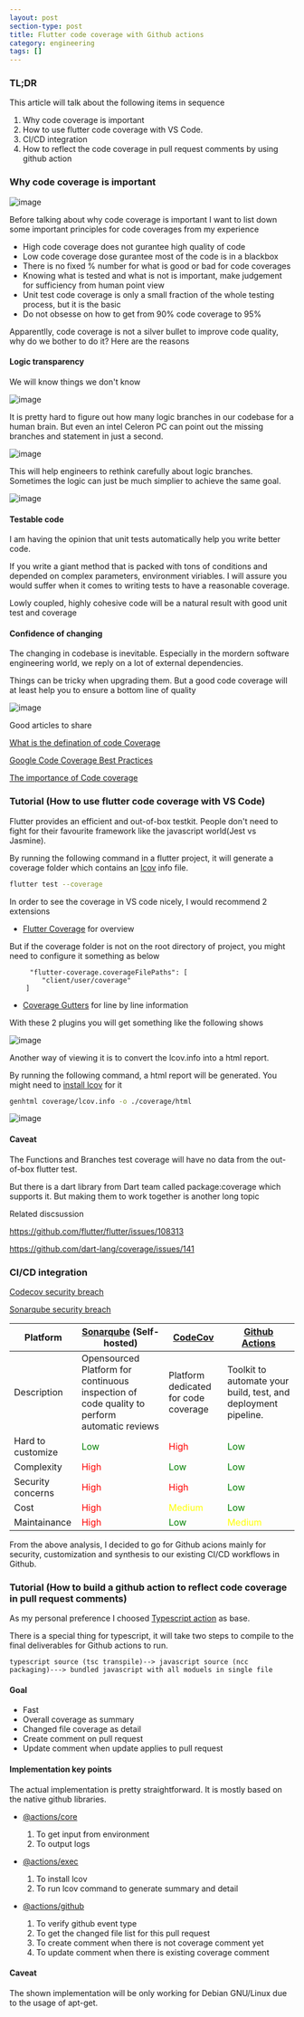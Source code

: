 ```yaml
---
layout: post
section-type: post
title: Flutter code coverage with Github actions
category: engineering
tags: []
---
```


### TL;DR

This article will talk about the following items in sequence

1. Why code coverage is important
2. How to use flutter code coverage with VS Code.
3. CI/CD integration
4. How to reflect the code coverage in pull request comments by using github action

### Why code coverage is important

![image](/img/code-coverage-matters.png)

Before talking about why code coverage is important I want to list down some important principles for code coverages from my experience

- High code coverage does not gurantee high quality of code
- Low code coverage dose gurantee most of the code is in a blackbox
- There is no fixed % number for what is good or bad for code coverages
- Knowing what is tested and what is not is important, make judgement for sufficiency from human point view
- Unit test code coverage is only a small fraction of the whole testing process, but it is the basic
- Do not obsesse on how to get from 90% code coverage to 95%

Apparentlly, code coverage is not a silver bullet to improve code quality, why do we bother to do it? Here are the reasons

#### Logic transparency

We will know things we don't know

![image](/img/dont-know.png)

It is pretty hard to figure out how many logic branches in our codebase for a human brain. But even an intel Celeron PC can point out the missing branches and statement in just a second.

![image](/img/logic-complexity.jpeg)

This will help engineers to rethink carefully about logic branches. Sometimes the logic can just be much simplier to achieve the same goal.

![image](/img/missing-branches.png)

#### Testable code

I am having the opinion that unit tests automatically help you write better code.

If you write a giant method that is packed with tons of conditions and depended on complex parameters, environment viriables. I will assure you would suffer when it comes to writing tests to have a reasonable coverage.

Lowly coupled, highly cohesive code will be a natural result with good unit test and coverage

#### Confidence of changing

The changing in codebase is inevitable. Especially in the mordern software engineering world, we reply on a lot of external dependencies.

Things can be tricky when upgrading them. But a good code coverage will at least help you to ensure a bottom line of quality

![image](/img/depend-hell.png)

Good articles to share

[What is the defination of code Coverage](https://en.wikipedia.org/wiki/Code_coverage)

[Google Code Coverage Best Practices](https://testing.googleblog.com/2020/08/code-coverage-best-practices.html)

[The importance of Code coverage](https://blog.cloudboost.io/the-importance-of-code-coverage-9b4d513f39b4)

### Tutorial (How to use flutter code coverage with VS Code)

Flutter provides an efficient and out-of-box testkit. People don't need to fight for their favourite framework like the javascript world(Jest vs Jasmine).

By running the following command in a flutter project, it will generate a coverage folder which contains an [lcov](https://github.com/linux-test-project/lcov) info file.

```bash
flutter test --coverage
```

In order to see the coverage in VS code nicely, I would recommend 2 extensions

- [Flutter Coverage](https://marketplace.visualstudio.com/items?itemName=Flutterando.flutter-coverage) for overview

But if the coverage folder is not on the root directory of project, you might need to configure it something as below

```
     "flutter-coverage.coverageFilePaths": [
        "client/user/coverage"
    ]
```

- [Coverage Gutters](https://marketplace.visualstudio.com/items?itemName=ryanluker.vscode-coverage-gutters) for line by line information

With these 2 plugins you will get something like the following shows

![image](/img/flutter-test-coverage-header.png)

Another way of viewing it is to convert the lcov.info into a html report.

By running the following command, a html report will be generated. You might need to [install lcov](https://formulae.brew.sh/formula/lcov) for it

```bash
genhtml coverage/lcov.info -o ./coverage/html
```

![image](/img/lcov.png)

#### Caveat

The Functions and Branches test coverage will have no data from the out-of-box flutter test.

But there is a dart library from Dart team called package:coverage which supports it. But making them to work together is another long topic

Related discsussion

https://github.com/flutter/flutter/issues/108313

https://github.com/dart-lang/coverage/issues/141

### CI/CD integration

[Codecov security breach](https://blog.gitguardian.com/codecov-supply-chain-breach/)

[Sonarqube security breach](https://www.bleepingcomputer.com/news/security/fbi-hackers-stole-government-source-code-via-sonarqube-instances/)

| Platform          | [Sonarqube](https://en.wikipedia.org/wiki/SonarQube) (Self-hosted)                          | [CodeCov](https://about.codecov.io/)       | [Github Actions](https://github.com/features/actions)          |
| ----------------- | ------------------------------------------------------------------------------------------- | ------------------------------------------ | -------------------------------------------------------------- |
| Description       | Opensourced Platform for continuous inspection of code quality to perform automatic reviews | Platform dedicated for code coverage       | Toolkit to automate your build, test, and deployment pipeline. |
| Hard to customize | <span style="color: green;">Low</span>                                                      | <span style="color: red;">High</span>      | <span style="color: green;">Low</span>                         |
| Complexity        | <span style="color: red;">High</span>                                                       | <span style="color: green;">Low</span>     | <span style="color: green;">Low</span>                         |
| Security concerns | <span style="color: red;">High</span>                                                       | <span style="color: red;">High</span>      | <span style="color: green;">Low</span>                         |
| Cost              | <span style="color: red;">High</span>                                                       | <span style="color: yellow;">Medium</span> | <span style="color: green;">Low</span>                         |
| Maintainance      | <span style="color: red;">High</span>                                                       | <span style="color: green;">Low</span>     | <span style="color: yellow;">Medium</span>                     |

From the above analysis, I decided to go for Github acions mainly for security, customization and synthesis to our existing CI/CD workflows in Github.

### Tutorial (How to build a github action to reflect code coverage in pull request comments)

As my personal preference I choosed [Typescript action](https://github.com/actions/typescript-action) as base.

There is a special thing for typescript, it will take two steps to compile to the final deliverables for Github actions to run.

```
typescript source (tsc transpile)--> javascript source (ncc packaging)---> bundled javascript with all moduels in single file
```

#### Goal

- Fast
- Overall coverage as summary
- Changed file coverage as detail
- Create comment on pull request
- Update comment when update applies to pull request

#### Implementation key points

The actual implementation is pretty straightforward. It is mostly based on the native github libraries.

- [@actions/core](https://www.npmjs.com/package/@actions/core)

  1. To get input from environment
  2. To output logs

- [@actions/exec](https://www.npmjs.com/package/@actions/exec)

  1. To install lcov
  2. To run lcov command to generate summary and detail

- [@actions/github](https://www.npmjs.com/package/@actions/github)
  1. To verify github event type
  2. To get the changed file list for this pull request
  3. To create comment when there is not coverage comment yet
  4. To update comment when there is existing coverage comment

#### Caveat

The shown implementation will be only working for Debian GNU/Linux due to the usage of apt-get.
